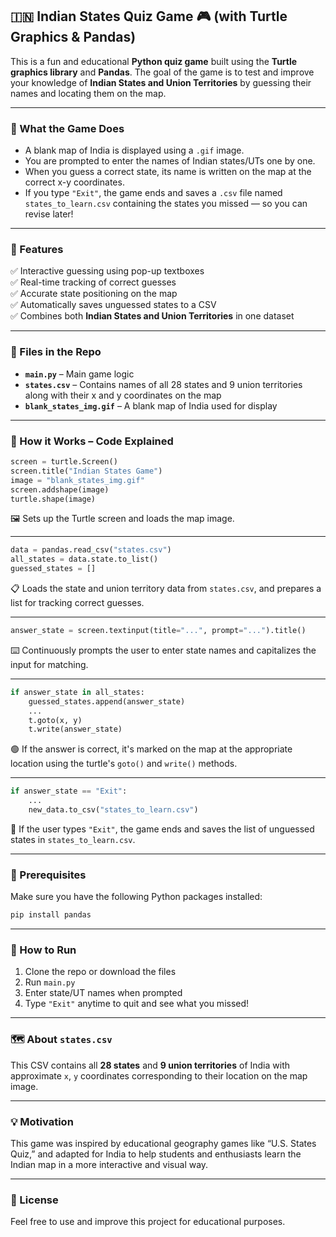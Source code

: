 ## 🇮🇳 Indian States Quiz Game 🎮 (with Turtle Graphics & Pandas)

This is a fun and educational **Python quiz game** built using the **Turtle graphics library** and **Pandas**. The goal of the game is to test and improve your knowledge of **Indian States and Union Territories** by guessing their names and locating them on the map.

---

### 🧠 What the Game Does

- A blank map of India is displayed using a `.gif` image.
- You are prompted to enter the names of Indian states/UTs one by one.
- When you guess a correct state, its name is written on the map at the correct x-y coordinates.
- If you type `"Exit"`, the game ends and saves a `.csv` file named `states_to_learn.csv` containing the states you missed — so you can revise later!

---

### 📌 Features

✅ Interactive guessing using pop-up textboxes  
✅ Real-time tracking of correct guesses  
✅ Accurate state positioning on the map  
✅ Automatically saves unguessed states to a CSV  
✅ Combines both **Indian States and Union Territories** in one dataset  

---

### 📁 Files in the Repo

- **`main.py`** – Main game logic
- **`states.csv`** – Contains names of all 28 states and 9 union territories along with their x and y coordinates on the map
- **`blank_states_img.gif`** – A blank map of India used for display

---

### 🧪 How it Works – Code Explained

```python
screen = turtle.Screen()
screen.title("Indian States Game")
image = "blank_states_img.gif"
screen.addshape(image)
turtle.shape(image)
```

🖼️ Sets up the Turtle screen and loads the map image.

---

```python
data = pandas.read_csv("states.csv")
all_states = data.state.to_list()
guessed_states = []
```

📋 Loads the state and union territory data from `states.csv`, and prepares a list for tracking correct guesses.

---

```python
answer_state = screen.textinput(title="...", prompt="...").title()
```

⌨️ Continuously prompts the user to enter state names and capitalizes the input for matching.

---

```python
if answer_state in all_states:
    guessed_states.append(answer_state)
    ...
    t.goto(x, y)
    t.write(answer_state)
```

🟢 If the answer is correct, it's marked on the map at the appropriate location using the turtle's `goto()` and `write()` methods.

---

```python
if answer_state == "Exit":
    ...
    new_data.to_csv("states_to_learn.csv")
```

🚪 If the user types `"Exit"`, the game ends and saves the list of unguessed states in `states_to_learn.csv`.

---

### 🧠 Prerequisites

Make sure you have the following Python packages installed:

```bash
pip install pandas
```

---

### 🏁 How to Run

1. Clone the repo or download the files
2. Run `main.py`
3. Enter state/UT names when prompted
4. Type `"Exit"` anytime to quit and see what you missed!

---

### 🗺️ About `states.csv`

This CSV contains all **28 states** and **9 union territories** of India with approximate `x`, `y` coordinates corresponding to their location on the map image.

---

### 💡 Motivation

This game was inspired by educational geography games like “U.S. States Quiz,” and adapted for India to help students and enthusiasts learn the Indian map in a more interactive and visual way.

---

### 🔖 License

Feel free to use and improve this project for educational purposes.
